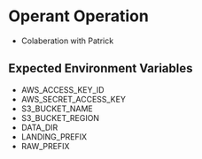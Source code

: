 # Operant Operation

- Colaberation with Patrick


## Expected Environment Variables

- AWS_ACCESS_KEY_ID
- AWS_SECRET_ACCESS_KEY
- S3_BUCKET_NAME
- S3_BUCKET_REGION
- DATA_DIR
- LANDING_PREFIX
- RAW_PREFIX